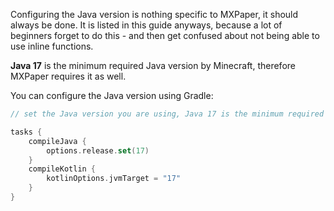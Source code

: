 Configuring the Java version is nothing specific to MXPaper, it should always be done. It is listed in this guide
anyways, because a lot of beginners forget to do this - and then get confused about not being able to use inline
functions.

**Java 17** is the minimum required Java version by Minecraft, therefore MXPaper requires it as well.

You can configure the Java version using Gradle:

```kotlin
// set the Java version you are using, Java 17 is the minimum required version for Minecraft

tasks {
    compileJava {
        options.release.set(17)
    }
    compileKotlin {
        kotlinOptions.jvmTarget = "17"
    }
}
```
